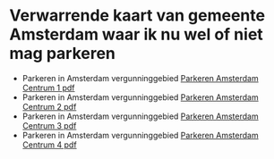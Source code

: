 # Verwarrende kaart van gemeente Amsterdam waar ik nu wel of niet mag parkeren

- Parkeren in Amsterdam vergunninggebied [Parkeren Amsterdam Centrum 1 pdf](./Centrum_1-4_20230630.pdf)
- Parkeren in Amsterdam vergunninggebied [Parkeren Amsterdam Centrum 2 pdf](./Centrum_1-4_20230630.pdf)
- Parkeren in Amsterdam vergunninggebied [Parkeren Amsterdam Centrum 3 pdf](./Centrum_1-4_20230630.pdf)
- Parkeren in Amsterdam vergunninggebied [Parkeren Amsterdam Centrum 4 pdf](./Centrum_1-4_20230630.pdf)

